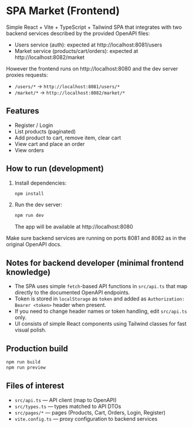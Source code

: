 # SPA Market (Frontend)

Simple React + Vite + TypeScript + Tailwind SPA that integrates with two backend services described by the provided OpenAPI files:

- Users service (auth): expected at http://localhost:8081/users
- Market service (products/cart/orders): expected at http://localhost:8082/market

However the frontend runs on http://localhost:8080 and the dev server proxies requests:
- `/users/*` -> `http://localhost:8081/users/*`
- `/market/*` -> `http://localhost:8082/market/*`

## Features
- Register / Login
- List products (paginated)
- Add product to cart, remove item, clear cart
- View cart and place an order
- View orders

## How to run (development)
1. Install dependencies:
   ```bash
   npm install
   ```
2. Run the dev server:
   ```bash
   npm run dev
   ```
   The app will be available at http://localhost:8080

Make sure backend services are running on ports 8081 and 8082 as in the original OpenAPI docs.

## Notes for backend developer (minimal frontend knowledge)
- The SPA uses simple `fetch`-based API functions in `src/api.ts` that map directly to the documented OpenAPI endpoints.
- Token is stored in `localStorage` as `token` and added as `Authorization: Bearer <token>` header when present.
- If you need to change header names or token handling, edit `src/api.ts` only.
- UI consists of simple React components using Tailwind classes for fast visual polish.

## Production build
```bash
npm run build
npm run preview
```

## Files of interest
- `src/api.ts` — API client (map to OpenAPI)
- `src/types.ts` — types matched to API DTOs
- `src/pages/*` — pages (Products, Cart, Orders, Login, Register)
- `vite.config.ts` — proxy configuration to backend services
